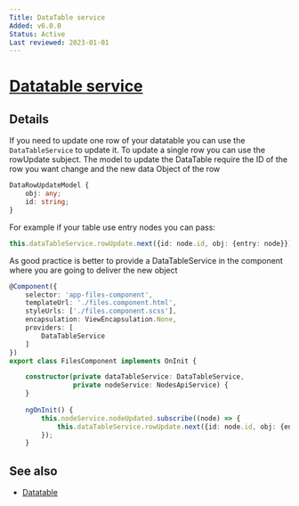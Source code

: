```yaml
---
Title: DataTable service
Added: v6.0.0
Status: Active
Last reviewed: 2023-01-01
---
```


# [Datatable service](../../../lib/core/src/lib/datatable/services/datatable.service.ts "Defined in datatable.service.ts")


## Details

If you need to update one row of your datatable you can use the  ```DataTableService``` to update it.
To update a single row you can use the rowUpdate subject. 
The model to update the DataTable require the ID of the row you want change and the new data Object of the row

```typescript
DataRowUpdateModel {
    obj: any;
    id: string;
}
```

For example if your table use entry nodes you can pass:
```typescript
this.dataTableService.rowUpdate.next({id: node.id, obj: {entry: node}});
```

As good practice is better to provide a DataTableService in the component where you are going to deliver the new object
```typescript
@Component({
    selector: 'app-files-component',
    templateUrl: './files.component.html',
    styleUrls: ['./files.component.scss'],
    encapsulation: ViewEncapsulation.None,
    providers: [
        DataTableService
    ]
})
export class FilesComponent implements OnInit {

    constructor(private dataTableService: DataTableService,
                private nodeService: NodesApiService) {
    }
    
    ngOnInit() {
        this.nodeService.nodeUpdated.subscribe((node) => {
            this.dataTableService.rowUpdate.next({id: node.id, obj: {entry: node}});
        });
    }

```

## See also

-   [Datatable](../components/datatable.component.md)
